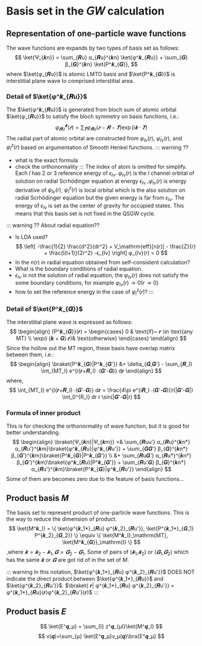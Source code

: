 # Basis set in the 𝘎𝘞 calculation

## Representation of one-particle wave functions
The wave functions are expands by two types of basis set as follows:
$$
\ket{Ψ_{𝒌n}} = \sum_{𝑹u} α_{𝑹u}^{𝒌n} \ket{φ^𝒌_{𝑹u}} + \sum_{𝑮} β_{𝑮}^{𝒌n} \ket{P^𝒌_{𝑮}},
$$
where
$\ket{φ_{𝑹u}}$ is atomic LMTO basis and $\ket{P^𝒌_{𝑮}}$ is interstitial plane wave to comprised interstitial area.

### Detail of $\ket{φ^𝒌_{𝑹u}}$

The $\ket{φ^𝒌_{𝑹u}}$ is generated from bloch sum of atomic orbital $\ket{φ_{𝑹u}}$ to satisfy the bloch symmetry on basis functions, i.e.:
$$
φ^𝒌_{𝑹u}(𝒓) = \sum_{𝑻} φ_{𝑹u}(𝒓 - 𝑹 - 𝑻) \exp(i𝒌⋅𝑻)
$$
The radial part of atomic orbital are constructed from $φ_{lν}(r)$, $\dot φ_{lν}(r)$, and $φ^{z}_{l}(r)$ based on argumentation of Smooth Henkel functions.
::: warning ??
 - what is the exact formula
 - check the orthonormality
:::
The index of atom is omitted for simplify. Each $l$ has 2 or 3 reference energy of $ϵ_{lν}$.
$φ_{lν}(r)$ is the $l$ channel orbital of solution on radial Scrhödinger equation at energy $ϵ_{lν}$
,$\dot φ_{lν}(r)$ is energy derivative of $φ_{lν}(r)$, $φ^{z}_{l}(r)$ is local orbital which is the also solution on radial Scrhödinger equation but the given energy is far from $ϵ_{lν}$.
The energy of $ϵ_{lν}$ is set as the center of gravity for occupied states.
This means that this basis set is not fixed in the QSGW cycle.

::: warning ?? About radial equation??
- Is LDA used?
$$
\left[ -\frac{1}{2} \frac{d^2}{dr^2} + V_\mathrm{eff}[n(r)] - \frac{Z}{r} + \frac{l(l+1)}{2r^2}  -ϵ_{lν} \right] φ_{lν}(r) = 0
$$
 - In the $n(r)$ in radial equation obtained from self-consistent calculation?
 - What is the boundary conditions of radial equation.
 - $ϵ_{lν}$ is not the solution of radial equation, the $φ_{lν}(r)$ does not satisfy the some boundary conditions, for example $φ_{lν}(r) → 0 (r → 0)$
 - how to set the reference energy in the case of $φ^{z}_{l}(r)$?
:::

### Detail of $\ket{P^𝒌_{𝑮}}$
The interstitial plane wave is expressed as follows:
$$
\begin{align}
{P^𝒌_{𝑮}}(𝒓) = 
\begin{cases}
0    & \text{if}~ 𝒓 \in \text{any MT} \\
  \exp(i (𝒌 + 𝑮)⋅𝒓)& \text{otherwise}
\end{cases}
\end{align}
$$
Since the hollow out the MT region, these basis have overlap matrix between them, i.e.:
$$
\begin{align}
\braket{P^𝒌_{𝑮}|P^𝒌_{𝑮'}} &= \delta_{𝑮,𝑮'} - \sum_{𝑹_I} \int_{MT_I} e^{i(𝒓+𝑹_I) ⋅(𝑮'-𝑮)} d𝒓
\end{align}
$$
where,
$$
\int_{MT_I} e^{i(𝒓+𝑹_I) ⋅(𝑮'-𝑮)} d𝒓
 = \frac{4\pi e^{i𝑹_I ⋅(𝑮'-𝑮)}}{|𝑮'-𝑮|} \int_0^{R_I} dr r \sin(|𝑮'-𝑮|r)
$$


### Formula of inner product
This is for checking the orthonormality of wave function, but it is good for better understanding.
$$
\begin{align}
\braket{Ψ_{𝒌n}|Ψ_{𝒌m}} =& \sum_{𝑹uu'} α_{𝑹u}^{𝒌n*} α_{𝑹u'}^{𝒌m}\braket{φ^𝒌_{𝑹u}|φ^𝒌_{𝑹u'}} + \sum_{𝑮𝑮'} β_{𝑮}^{𝒌n*} β_{𝑮'}^{𝒌m}\braket{P^𝒌_{𝑮}|P^𝒌_{𝑮'}} \\
                       &+ \sum_{𝑹u𝑮'} α_{𝑹u*}^{𝒌n*}β_{𝑮'}^{𝒌m}\braket{φ^𝒌_{𝑹u}|P^𝒌_{𝑮'}}
                       + \sum_{𝑹u'𝑮} β_{𝑮}^{𝒌n*}α_{𝑹u'}^{𝒌m}\braket{P^𝒌_{𝑮}|φ^𝒌_{𝑹u'}}
\end{align}
$$
Some of them are becomes zero due to the feature of basis functions...

## Product basis $M$
The basis set to represent product of one-particle wave functions.
This is the way to reduce the dimension of product.
$$
\ket{M^𝒌_I}  = \{ \ket{φ^{𝒌_1*}_{𝑹u} φ^{𝒌_2}_{𝑹u'}},  \ket{P^{𝒌_1*}_{𝑮_1} P^{𝒌_2}_{𝑮_2}} \}
 \equiv \{ \ket{M^𝒌_I}_\mathrm{MT}, \ket{M^𝒌_{𝑮}}_\mathrm{I} \}
$$
,where $𝒌 = 𝒌_2 - 𝒌_1, 𝑮 = 𝑮_2 - 𝑮_1$.
Some of pairs of ($𝒌_1$,$𝒌_2$) or ($𝑮_1$,$𝑮_2$) which has the same $𝒌$ or $𝑮$ are got rid of in the set of $M$.

::: warning
In this notation, $\ket{φ^{𝒌_1*}_{𝑹u} φ^{𝒌_2}_{𝑹u'}}$ DOES NOT indicate the direct product between $\ket{φ^{𝒌_1*}_{𝑹u}}$ and $\ket{φ^{𝒌_2}_{𝑹u'}}$.
$\braket{ 𝒓| φ^{𝒌_1*}_{𝑹u} φ^{𝒌_2}_{𝑹u'}} = φ^{𝒌_1*}_{𝑹u}(𝒓)φ^{𝒌_2}_{𝑹u'}(𝒓)$
:::
## Product basis $E$
$$
\ket{E^𝒒_μ} = \sum_{I} z^𝒒_{μI}\ket{M^𝒒_I} 
$$
$$
v(𝒒)=\sum_{μ} \ket{E^𝒒_μ}v_μ(𝒒)\bra{E^𝒒_μ}
$$
